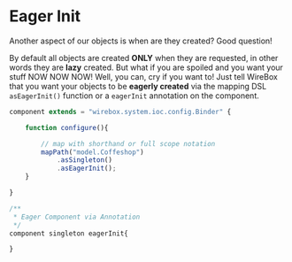 # Eager Init

Another aspect of our objects is when are they created? Good question!

By default all objects are created **ONLY** when they are requested, in other words they are **lazy** created. But what if you are spoiled and you want your stuff NOW NOW NOW! Well, you can, cry if you want to! Just tell WireBox that you want your objects to be **eagerly created** via the mapping DSL `asEagerInit()` function or a `eagerInit` annotation on the component.

```javascript
component extends = "wirebox.system.ioc.config.Binder" {

    function configure(){

        // map with shorthand or full scope notation
        mapPath("model.Coffeshop")
            .asSingleton()
            .asEagerInit();
    }

}

/**
 * Eager Component via Annotation
 */
component singleton eagerInit{

}
```
